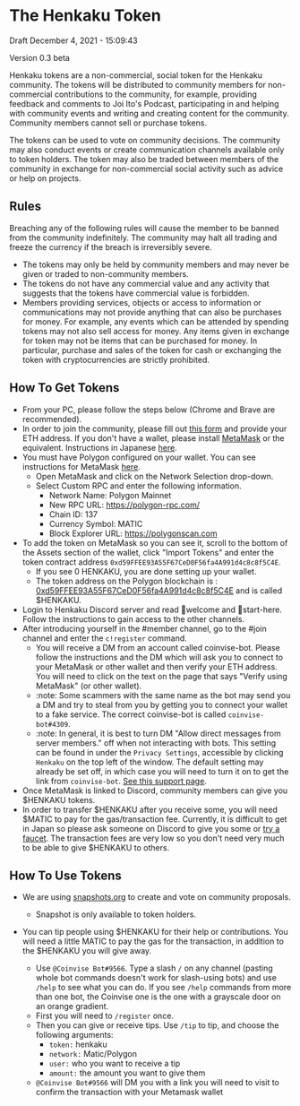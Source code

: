 # The Henkaku Token

Draft December 4, 2021 - 15:09:43

Version 0.3 beta

Henkaku tokens are a non-commercial, social token for the Henkaku community. The tokens will be distributed to community members for non-commercial contributions to the community, for example, providing feedback and comments to Joi Ito's Podcast, participating in and helping with community events and writing and creating content for the community. Community members cannot sell or purchase tokens.

The tokens can be used to vote on community decisions. The community may also conduct events or create communication channels available only to token holders. The token may also be traded between members of the community in exchange for non-commercial social activity such as advice or help on projects.

## Rules

Breaching any of the following rules will cause the member to be banned from the community indefinitely. The community may halt all trading and freeze the currency if the breach is irreversibly severe.

* The tokens may only be held by community members and may never be given or traded to non-community members.
* The tokens do not have any commercial value and any activity that suggests that the tokens have commercial value is forbidden.
* Members providing services, objects or access to information or communications may not provide anything that can also be purchases for money. For example, any events which can be attended by spending tokens may not also sell access for money. Any items given in exchange for token may not be items that can be purchased for money. In particular, purchase and sales of the token for cash or exchanging the token with cryptocurrencies are strictly prohibited.

## How To Get Tokens
* From your PC, please follow the steps below (Chrome and Brave are recommended).
* In order to join the community, please fill out [this form](https://airtable.com/shrO7yOVqbeymYSOW) and provide your ETH address. If you don't have a wallet, please install [MetaMask](https://metamask.io) or the equivalent. Instructions in Japanese [here](https://joi.ito.com/jp/archives/2021/11/08/005731.html).
* You must have Polygon configured on your wallet. You can see instructions for MetaMask [here](https://docs.polygon.technology/docs/develop/metamask/config-polygon-on-metamask/).
  * Open MetaMask and click on the Network Selection drop-down.
  * Select Custom RPC and enter the following information.
    * Network Name: Polygon Mainnet
    * New RPC URL: https://polygon-rpc.com/
    * Chain ID: 137
    * Currency Symbol: MATIC
    * Block Explorer URL: https://polygonscan.com
* To add the token on MetaMask so you can see it, scroll to the bottom of the Assets section of the wallet, click "Import Tokens" and enter the token contract address `0xd59FFEE93A55F67CeD0F56fa4A991d4c8c8f5C4E`.
  * If you see 0 HENKAKU, you are done setting up your wallet.
  * The token address on the Polygon blockchain is : [0xd59FFEE93A55F67CeD0F56fa4A991d4c8c8f5C4E](https://polygonscan.com/token/0xd59FFEE93A55F67CeD0F56fa4A991d4c8c8f5C4E) and is called $HENKAKU.
* Login to Henkaku Discord server and read 👋welcome and 🚀start-here. Follow the instructions to gain access to the other channels.
* After introducing yourself in the #member channel, go to the #join channel and enter the `c!register` command.
  * You will receive a DM from an account called coinvise-bot. Please follow the instructions and the DM which will ask you to connect to your MetaMask or other wallet and then verify your ETH address. You will need to click on the text on the page that says "Verify using MetaMask" (or other wallet).
  * :note: Some scammers with the same name as the bot may send you a DM and try to steal from you by getting you to connect your wallet to a fake service. The correct coinvise-bot is called `coinvise-bot#4309`.
  * :note: In general, it is best to turn DM "Allow direct messages from server members." off when not interacting with bots. This setting can be found in under the `Privacy Settings`, accessible by clicking `Henkaku` on the top left of the window. The default setting may already be set off, in which case you will need to turn it on to get the link from `coinvise-bot`. [See this support page](https://support.discord.com/hc/en-us/articles/217916488-Blocking-Privacy-Settings-).
* Once MetaMask is linked to Discord, community members can give you $HENKAKU tokens.
* In order to transfer $HENKAKU after you receive some, you will need $MATIC to pay for the gas/transaction fee. Currently, it is difficult to get in Japan so please ask someone on Discord to give you some or [try a faucet](https://matic.supply). The transaction fees are very low so you don't need very much to be able to give $HENKAKU to others.

## How To Use Tokens

* We are using [snapshots.org](https://snapshot.org/#/henkaku.eth/) to create and vote on community proposals.
  * Snapshot is only available to token holders.

* You can tip people using $HENKAKU for their help or contributions. You will need a little MATIC to pay the gas for the transaction, in addition to the $HENKAKU you will give away.
  * Use `@Coinvise Bot#9566`. Type a slash `/` on any channel (pasting whole bot commands doesn't work for slash-using bots) and use `/help` to see what you can do. If you see `/help` commands from more than one bot, the Coinvise one is the one with a grayscale door on an orange gradient.
  * First you will need to `/register` once.
  * Then you can give or receive tips. Use `/tip` to tip, and choose the following arguments:
    * `token:` henkaku
    * `network:` Matic/Polygon
    * `user:` who you want to receive a tip
    * `amount:` the amount you want to give them
  * `@Coinvise Bot#9566` will DM you with a link you will need to visit to confirm the transaction with your Metamask wallet
